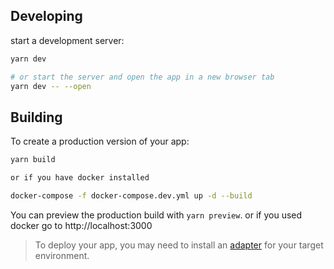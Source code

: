 
## Developing
start a development server:

```bash
yarn dev

# or start the server and open the app in a new browser tab
yarn dev -- --open
```

## Building

To create a production version of your app:

```bash
yarn build

or if you have docker installed

docker-compose -f docker-compose.dev.yml up -d --build
```

You can preview the production build with `yarn preview`.
or if you used docker go to http://localhost:3000


> To deploy your app, you may need to install an [adapter](https://kit.svelte.dev/docs/adapters) for your target environment.
